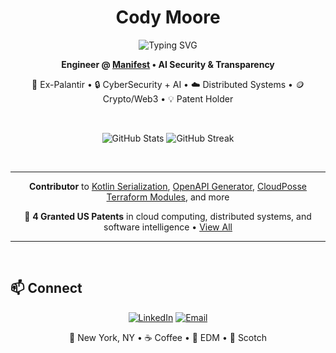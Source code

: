 <div align="center">

# Cody Moore

<img src="https://readme-typing-svg.demolab.com?font=Fira+Code&size=22&pause=1000&color=2AA198&center=true&vCenter=true&width=600&lines=Software+Engineer;Ex-Palantir+Engineer;AI+Risk+%26+Security+Platform+Builder;Open+Source+Contributor;Distributed+Systems+Architect;Go/TypeScript/Kotlin/Rust+Enthusiast;Database+%26+Infrastructure+Admin;DevOps+%26+Platform+Engineer;Building+AI+Transparency+Tools" alt="Typing SVG" />

**Engineer @ [Manifest](https://www.manifestcyber.com/) • AI Security & Transparency**

🦅 Ex-Palantir • 🔒 CyberSecurity + AI • ☁️ Distributed Systems • 🪙 Crypto/Web3 • 💡 Patent Holder

<br/>

![GitHub Stats](https://github-readme-stats.vercel.app/api?username=dotCipher&show_icons=true&theme=solarized-dark&hide_border=true&bg_color=002b36&title_color=2aa198&icon_color=2aa198&text_color=839496&include_all_commits=true&count_private=true)
![GitHub Streak](https://streak-stats.demolab.com/?user=dotCipher&theme=solarized-dark&hide_border=true&background=002b36&ring=2aa198&fire=2aa198&currStreakLabel=2aa198&sideLabels=839496&dates=839496&currStreakNum=839496&sideNums=839496)

</div>

<br/>

---

<div align="center">

**Contributor** to [Kotlin Serialization](https://github.com/Kotlin/kotlinx.serialization), [OpenAPI Generator](https://github.com/OpenAPITools/openapi-generator), [CloudPosse Terraform Modules](https://github.com/cloudposse), and more

💼 **4 Granted US Patents** in cloud computing, distributed systems, and software intelligence • [View All](https://patents.google.com/?inventor=Cody+Moore&assignee=Palantir+Technologies)

</div>

---

<br/>

## 📫 Connect

<div align="center">

[![LinkedIn](https://img.shields.io/badge/LinkedIn-268bd2?style=for-the-badge&logo=linkedin&logoColor=fdf6e3)](https://www.linkedin.com/in/cody-j-moore/)
[![Email](https://img.shields.io/badge/Email-dc322f?style=for-the-badge&logo=gmail&logoColor=fdf6e3)](mailto:cody.moore101@gmail.com)

📍 New York, NY • ☕ Coffee • 🎵 EDM • 🥃 Scotch

</div>

